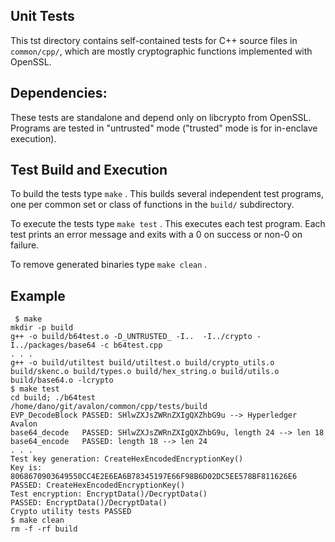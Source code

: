 <!---
Licensed under Creative Commons Attribution 4.0 International License
https://creativecommons.org/licenses/by/4.0/
--->

Unit Tests
----------
This tst directory contains self-contained tests for C++ source files in
`common/cpp/`, which are mostly cryptographic functions implemented with
OpenSSL.

Dependencies:
-------------
These tests are standalone and depend only on libcrypto from OpenSSL.
Programs are tested in "untrusted" mode ("trusted" mode is for in-enclave
execution).

Test Build and Execution
------------------------

To build the tests type `make` .
This builds several independent test programs, one per common
set or class of functions in the `build/` subdirectory.

To execute the tests type `make test` .
This executes each test program.
Each test prints an error message and exits with a 0 on success or
non-0 on failure.

To remove generated binaries type `make clean` .

Example
-------
```                                                           
 $ make
mkdir -p build
g++ -o build/b64test.o -D_UNTRUSTED_ -I..  -I../crypto -I../packages/base64 -c b64test.cpp
. . .
g++ -o build/utiltest build/utiltest.o build/crypto_utils.o build/skenc.o build/types.o build/hex_string.o build/utils.o build/base64.o -lcrypto
$ make test 
cd build; ./b64test
/home/dano/git/avalon/common/cpp/tests/build
EVP_DecodeBlock PASSED: SHlwZXJsZWRnZXIgQXZhbG9u --> Hyperledger Avalon
base64_decode   PASSED: SHlwZXJsZWRnZXIgQXZhbG9u, length 24 --> len 18
base64_encode   PASSED: length 18 --> len 24
. . .
Test key generation: CreateHexEncodedEncryptionKey()
Key is: 8068670903649550CC4E2E6EA6B78345197E66F98B6D02DC5EE578BF811626E6
PASSED: CreateHexEncodedEncryptionKey()
Test encryption: EncryptData()/DecryptData()
PASSED: EncryptData()/DecryptData()
Crypto utility tests PASSED
$ make clean
rm -f -rf build
```  
